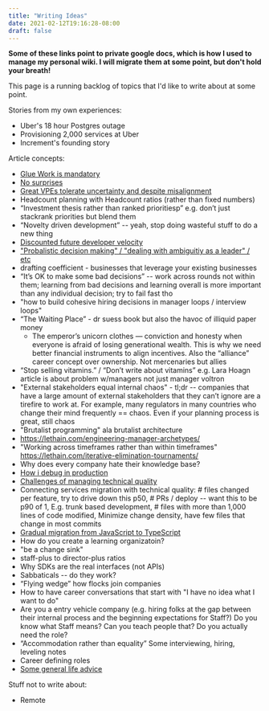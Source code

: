 ```yaml
---
title: "Writing Ideas"
date: 2021-02-12T19:16:28-08:00
draft: false
---
```



**Some of these links point to private google docs, which is how I used to manage my personal wiki. I will migrate them at some point, but don't hold your breath!**

This page is a running backlog of topics that I'd like to write about at some point.

Stories from my own experiences:

* Uber's 18 hour Postgres outage
* Provisioning 2,000 services at Uber
* Increment's founding story

Article concepts:

* [Glue Work is mandatory](https://docs.google.com/document/d/1MJI8-I7j8gm0GjvpYtAkc7F9fHfmeMk7aOUMZOlN_kI/edit)
* [No surprises](https://docs.google.com/document/d/1C9TMK2HPo93JXtte8O8sbQjfEoTU05MlyDZXV9jz4ho/edit)
* [Great VPEs tolerate uncertainty and despite misalignment](https://docs.google.com/document/d/1mb57kcSjC_0hhYhL_1w2xA9rzqXsIF8D4j7JtYGtbYw/edit)
* Headcount planning with Headcount ratios (rather than fixed numbers)
* “Investment thesis rather than ranked prioritiesp” e.g. don’t just stackrank priorities but blend them
* “Novelty driven development” -- yeah, stop doing wasteful stuff to do a new thing
* [Discounted future developer velocity](https://docs.google.com/document/d/1FOM4iYbXPv7b8ZlEc9tjLb5OU_FOuzzhTBDdx-MuqLs/edit#)
* ["Probalistic decision making" / "dealing with ambiguitiy as a leader" / etc](https://docs.google.com/document/d/15U-mWTyfTZsQvcoe2KJPDDDBNP7wrpQio46oBBSxcn0/edit)
* drafting coefficient - businesses that leverage your existing businesses
* “It’s OK to make some bad decisions” -- work across rounds not within them; learning from bad decisions and learning overall is more important than any individual decision; try to fail fast tho
* "how to build cohesive hiring decisions in manager loops / interview loops"
* “The Waiting Place” - dr suess book but also the havoc of illiquid paper money
    * The emperor’s unicorn clothes — conviction and honesty when everyone is afraid of losing generational wealth. This is why we need better financial instruments to align incentives. Also the “alliance” career concept over ownership. Not mercenaries but allies    
* “Stop selling vitamins.” / “Don’t write about vitamins”  e.g. Lara Hoagn article is about problem w/managers not just manager voltron
* "External stakeholders equal internal chaos" - tl;dr -- companies that have a large amount of external stakeholders that they can’t ignore are a tirefire to work at. For example, many regulators in many countries who change their mind frequently == chaos. Even if your planning process is great, still chaos
* "Brutalist programming" ala brutalist architecture
* https://lethain.com/engineering-manager-archetypes/
* "Working across timeframes rather than within timeframes" https://lethain.com/iterative-elimination-tournaments/
* Why does every company hate their knowledge base?
* [How i debug in production](https://docs.google.com/document/d/1W8172sf9hPkWjuxn6jGjST26ZNMosPgdzIzCP0QBmcw/edit)
* [Challenges of managing technical quality](https://docs.google.com/document/d/1p0-JIy_E_K7B3ydNNdWMjzsO-UMDZDduzzuXalHTwss/edit)
* Connecting services migration with technical quality: # files changed per feature, try to drive down this p50, # PRs / deploy -- want this to be p90 of 1, E.g. trunk based development, # files with more than 1,000 lines of code modified, Minimize change density, have few files that change in most commits
* [Gradual migration from JavaScript to TypeScript](https://docs.google.com/document/d/1buRqrlKXa7h5JAqMLTngLYkCLjh1LTMQAxUZCVPK478/edit)
* How do you create a learning organizatoin?
* "be a change sink"
* staff-plus to director-plus ratios
* Why SDKs are the real interfaces (not APIs)
* Sabbaticals -- do they work?
* “Flying wedge” how flocks join companies
* How to have career conversations that start with "I have no idea what I want to do"
* Are you a entry vehicle company (e.g. hiring folks at the gap between their internal process and the beginning expectations for Staff?) Do you know what Staff means? Can you teach people that? Do you actually need the role?
* “Accommodation rather than equality” Some interviewing, hiring, leveling notes
* Career defining roles
* [Some general life advice](https://docs.google.com/document/d/1yKTcBi8MaLpPJQN0CqGcCrfqq4WoQXkGljpa6tzkjpo/edit)





Stuff not to write about:

* Remote